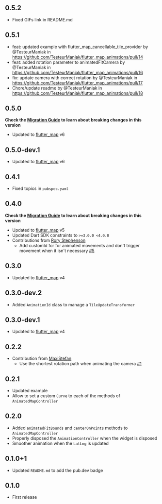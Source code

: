 ## 0.5.2

* Fixed GIFs link in README.md

## 0.5.1

* feat: updated example with flutter_map_cancellable_tile_provider by @TesteurManiak in https://github.com/TesteurManiak/flutter_map_animations/pull/14
* feat: added rotation parameter to animatedFitCamera by @TesteurManiak in https://github.com/TesteurManiak/flutter_map_animations/pull/16
* fix: update camera with correct rotation by @TesteurManiak in https://github.com/TesteurManiak/flutter_map_animations/pull/17
* Chore/update readme by @TesteurManiak in https://github.com/TesteurManiak/flutter_map_animations/pull/18

## 0.5.0

**Check the [Migration Guide](https://github.com/TesteurManiak/flutter_map_animations/blob/main/README.md#migration-guide) to learn about breaking changes in this version**

* Updated to [flutter_map](https://pub.dev/packages/flutter_map/versions/6.0.0) v6

## 0.5.0-dev.1

* Updated to [flutter_map](https://pub.dev/packages/flutter_map/versions/6.0.0-dev.2) v6

## 0.4.1

* Fixed topics in `pubspec.yaml`

## 0.4.0

**Check the [Migration Guide](https://github.com/TesteurManiak/flutter_map_animations#v040) to learn about breaking changes in this version**

* Updated to [flutter_map](https://pub.dev/packages/flutter_map/versions/5.0.0) v5
* Updated Dart SDK constraints to `>=3.0.0 <4.0.0`
* Contributions from [Rory Stephenson](https://github.com/rorystephenson)
    * Add customId for for animated movements and don't trigger movement when it isn't necessary [#5](https://github.com/TesteurManiak/flutter_map_animations/pull/5)

## 0.3.0

* Updated to [flutter_map](https://pub.dev/packages/flutter_map/versions/4.0.0) v4

## 0.3.0-dev.2

* Added `AnimationId` class to manage a `TileUpdateTransformer`

## 0.3.0-dev.1

* Updated to [flutter_map](https://pub.dev/packages/flutter_map/versions/4.0.0-dev.1) v4

## 0.2.2

* Contribution from [MaxiStefan](https://github.com/MaxiStefan)
    * Use the shortest rotation path when animating the camera [#1](https://github.com/TesteurManiak/flutter_map_animations/pull/1)

## 0.2.1

* Updated example
* Allow to set a custom `Curve` to each of the methods of `AnimatedMapController`

## 0.2.0

* Added `animatedFitBounds` and `centerOnPoints` methods to `AnimatedMapController`
* Properly disposed the `AnimationController` when the widget is disposed
* Smoother animation when the `LatLng` is updated

## 0.1.0+1

* Updated `README.md` to add the pub.dev badge

## 0.1.0

* First release
